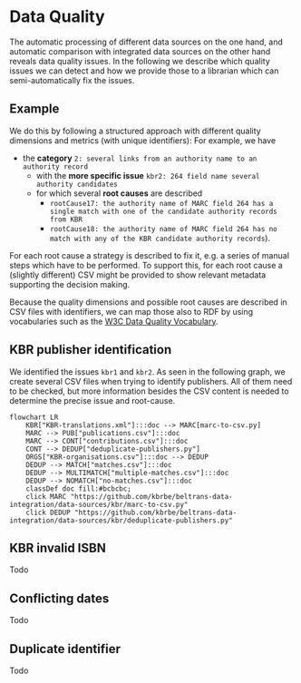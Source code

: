 # Data Quality

The automatic processing of different data sources on the one hand, and automatic comparison with integrated data sources on the other hand reveals data quality issues.
In the following we describe which quality issues we can detect and how we provide those to a librarian which can semi-automatically fix the issues.

## Example

We do this by following a structured approach with different quality dimensions and metrics (with unique identifiers):
For example, we have 

* the **category** `2: several links from an authority name to an authority record`
   * with the **more specific issue** `kbr2: 264 field name several authority candidates`
   * for which several **root causes** are described 
      * `rootCause17: the authority name of MARC field 264 has a single match with one of the candidate authority records from KBR`
      * `rootCause18: the authority name of MARC field 264 has no match with any of the KBR candidate authority records`).

For each root cause a strategy is described to fix it, e.g. a series of manual steps which have to be performed.
To support this, for each root cause a (slightly different) CSV might be provided to show relevant metadata supporting the decision making.

Because the quality dimensions and possible root causes are described in CSV files with identifiers, we can map those also to RDF by using vocabularies such as the [W3C Data Quality Vocabulary](https://w3.org/TR/vocab-dqv/).

## KBR publisher identification

We identified the issues `kbr1` and `kbr2`. As seen in the following graph, we create several CSV files when trying to identify publishers.
All of them need to be checked, but more information besides the CSV content is needed to determine the precise issue and root-cause.

```mermaid
flowchart LR
    KBR["KBR-translations.xml"]:::doc --> MARC[marc-to-csv.py]
    MARC --> PUB["publications.csv"]:::doc
    MARC --> CONT["contributions.csv"]:::doc
    CONT --> DEDUP["deduplicate-publishers.py"]
    ORGS["KBR-organisations.csv"]:::doc --> DEDUP
    DEDUP --> MATCH["matches.csv"]:::doc
    DEDUP --> MULTIMATCH["multiple-matches.csv"]:::doc
    DEDUP --> NOMATCH["no-matches.csv"]:::doc
    classDef doc fill:#bcbcbc;
    click MARC "https://github.com/kbrbe/beltrans-data-integration/data-sources/kbr/marc-to-csv.py"
    click DEDUP "https://github.com/kbrbe/beltrans-data-integration/data-sources/kbr/deduplicate-publishers.py"
```

## KBR invalid ISBN

Todo

## Conflicting dates

Todo

## Duplicate identifier

Todo
